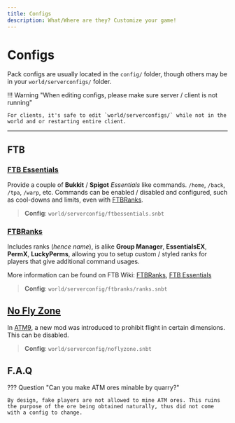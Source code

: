 ```yaml
---
title: Configs
description: What/Where are they? Customize your game!
---
```


# Configs

Pack configs are usually located in the `config/` folder, though others may be in your `world/serverconfigs/` folder.

!!! Warning "When editing configs, please make sure server / client is not running"

    For clients, it's safe to edit `world/serverconfigs/` while not in the world and or restarting entire client.

---

## FTB

### [FTB Essentials](https://legacy.curseforge.com/minecraft/mc-mods/ftb-essentials-forge)

Provide a couple of **Bukkit** / **Spigot** _Essentials_ like commands. `/home`, `/back`, `/tpa`, `/warp`, etc. Commands can be enabled / disabled and configured, such as cool-downs and limits, even with [FTBRanks](#ftbranks).

> **Config**: `world/serverconfig/ftbessentials.snbt`

### [FTBRanks](https://legacy.curseforge.com/minecraft/mc-mods/ftb-ranks-forge)

Includes ranks (_hence name_), is alike **Group Manager**, **EssentialsEX**, **PermX**, **LuckyPerms**, allowing you to setup custom / styled ranks for players that give additional command usages.

More information can be found on FTB Wiki: [FTBRanks](https://feedthebeast.notion.site/FTB-Ranks-d56ec50cfa04412485ff0bf63d103b4d), [FTB Essentials](https://feedthebeast.notion.site/FTB-Essentials-f1650e409e91416d941d3167f9ec89f4)

> **Config**: `world/serverconfig/ftbranks/ranks.snbt`

## [No Fly Zone](https://legacy.curseforge.com/minecraft/mc-mods/no-fly-zone)

In [ATM9](../atm9/README.md), a new mod was introduced to prohibit flight in certain dimensions.  This can be disabled.

> **Config**: `world/serverconfig/noflyzone.snbt`

## F.A.Q

??? Question "Can you make ATM ores minable by quarry?"

    By design, fake players are not allowed to mine ATM ores. This ruins the purpose of the ore being obtained naturally, thus did not come with a config to change.